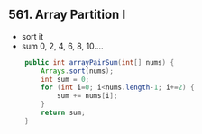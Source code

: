## 561. Array Partition I

* sort it
* sum 0, 2, 4, 6, 8, 10....

```java
    public int arrayPairSum(int[] nums) {
        Arrays.sort(nums);
        int sum = 0;
        for (int i=0; i<nums.length-1; i+=2) {
            sum += nums[i];
        }
        return sum;
    }
```

